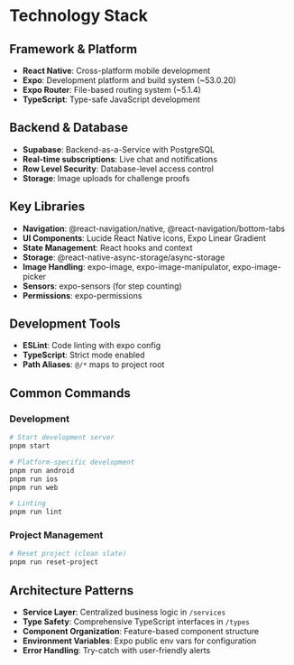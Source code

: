 # Technology Stack

## Framework & Platform
- **React Native**: Cross-platform mobile development
- **Expo**: Development platform and build system (~53.0.20)
- **Expo Router**: File-based routing system (~5.1.4)
- **TypeScript**: Type-safe JavaScript development

## Backend & Database
- **Supabase**: Backend-as-a-Service with PostgreSQL
- **Real-time subscriptions**: Live chat and notifications
- **Row Level Security**: Database-level access control
- **Storage**: Image uploads for challenge proofs

## Key Libraries
- **Navigation**: @react-navigation/native, @react-navigation/bottom-tabs
- **UI Components**: Lucide React Native icons, Expo Linear Gradient
- **State Management**: React hooks and context
- **Storage**: @react-native-async-storage/async-storage
- **Image Handling**: expo-image, expo-image-manipulator, expo-image-picker
- **Sensors**: expo-sensors (for step counting)
- **Permissions**: expo-permissions

## Development Tools
- **ESLint**: Code linting with expo config
- **TypeScript**: Strict mode enabled
- **Path Aliases**: `@/*` maps to project root

## Common Commands

### Development
```bash
# Start development server
pnpm start

# Platform-specific development
pnpm run android
pnpm run ios  
pnpm run web

# Linting
pnpm run lint
```

### Project Management
```bash
# Reset project (clean slate)
pnpm run reset-project
```

## Architecture Patterns
- **Service Layer**: Centralized business logic in `/services`
- **Type Safety**: Comprehensive TypeScript interfaces in `/types`
- **Component Organization**: Feature-based component structure
- **Environment Variables**: Expo public env vars for configuration
- **Error Handling**: Try-catch with user-friendly alerts